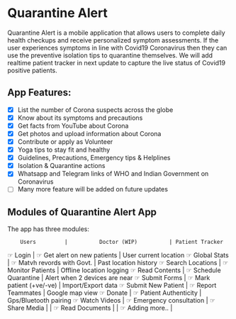 # Quarantine Alert #
Quarantine Alert is a mobile application that allows users to complete daily health checkups and receive personalized symptom assessments. If the user experiences symptoms in line with Covid19 Coronavirus then they can use the preventive isolation tips to quarantine themselves. We will add realtime patient tracker in next update to capture the live status of Covid19 positive patients.

## App Features: ##
- [x] List the number of Corona suspects across the globe
- [x] Know about its symptoms and precautions
- [x] Get facts from YouTube about Corona
- [x] Get photos and upload information about Corona
- [x] Contribute or apply as Volunteer
- [x] Yoga tips to stay fit and healthy
- [x] Guidelines, Precautions, Emergency tips & Helplines
- [x] Isolation & Quarantine actions
- [x] Whatsapp and Telegram links of WHO and Indian Government on Coronavirus
- [ ] Many more feature will be added on future updates

## Modules of Quarantine Alert App ##
The app has three modules:

        Users         |          Doctor (WIP)          | Patient Tracker
☞ Login              | ☞ Get alert on new patients   | User current location 
☞ Global Stats       | ☞ Matvh revords with Govt.    | Past location history
☞ Search Locations   | ☞ Monitor Patients            | Offline location logging
☞ Read Contents      | ☞ Schedule Quarantine         | Alert when 2 devices are near
☞ Submit Forms       | ☞ Mark patient (+ve/-ve)      | Import/Export data
☞ Submit New Patient | ☞ Report Teammates            | Google map view
☞ Donate             | ☞ Patient Authenticity        | Gps/Bluetooth pairing
☞ Watch Videos       | ☞ Emergency consultation      |
☞ Share Media        |                                | 
☞ Read Documents     |                                |
☞ Adding more..      |
